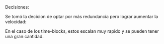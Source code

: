 Decisiones:

Se tomó la decicion de optar por más redundancia pero lograr aumentar la velocidad:

En el caso de los time-blocks, estos escalan muy rapido y se pueden tener una gran cantidad. 